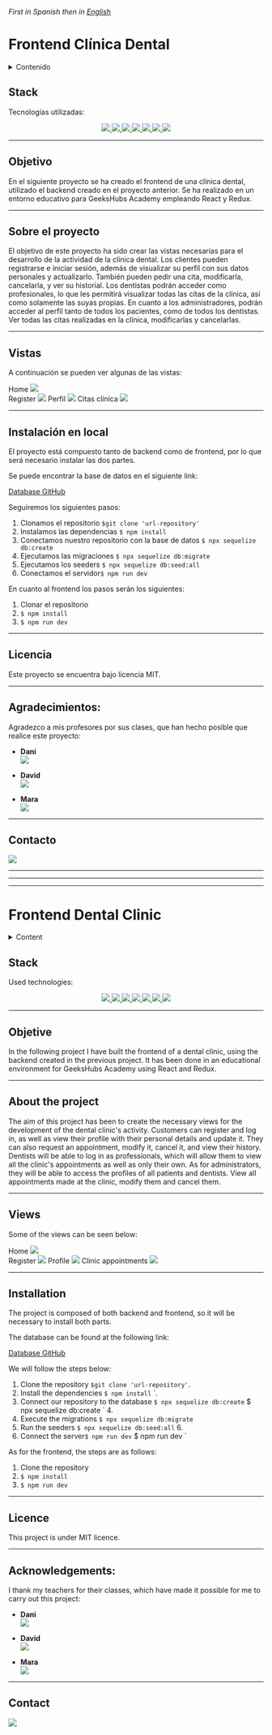
*First in Spanish then in* [*English*](https://github.com/ansualo/proyecto5-frontendClinicaDental#Frontend-detal-clinic)



# Frontend Clínica Dental  

<details>
  <summary>Contenido </summary>
  <ol>
    <li><a href="#stack">Stack</a></li>
    <li><a href="#objetivo-">Objetivo</a></li>
    <li><a href="#sobre-el-proyecto-🔎">Sobre el proyecto</a></li>
    <li><a href="#vistas">Vistas</a></li>
    <li><a href="#instalación-en-local">Instalación</a></li>
    <li><a href="#licencia">Licencia</a></li>
    <li><a href="#agradecimientos">Agradecimientos</a></li>
    <li><a href="#contacto">Contacto</a></li>
  </ol>
</details>


## Stack
Tecnologías utilizadas:
<div align="center">

<a href="https://www.reactjs.com/">
    <img src= "https://img.shields.io/badge/React-20232A?style=for-the-badge&logo=react&logoColor=61DAFB"/>
</a>
 <a href="https://redux.js.org/">
    <img src= "https://user-images.githubusercontent.com/121863208/227808568-89a147ae-a047-4b1c-8065-9de44bd9bcb2.svg"/>
</a>
<a href="https://nodejs.org/en">
    <img src= "https://user-images.githubusercontent.com/121863208/227808607-7170e528-cc5d-4a04-a7ec-edfad90e2a1e.svg"/>
</a>
<a href="https://react-bootstrap.github.io/">
    <img src= "https://user-images.githubusercontent.com/121863208/227808594-021a15ab-7e14-454b-b977-4a5ade8287ed.svg"/>
</a>
<a href="https://developer.mozilla.org/es/docs/Web/CSS">
    <img src= "https://user-images.githubusercontent.com/121863208/227808642-a8dcfecb-74b9-4796-8b2b-7bfe5cf1b4ba.svg"/>
</a>
<a href="https://nextjs.org/">
    <img src= "https://user-images.githubusercontent.com/121863208/227808660-c8b59b3d-34bd-446f-83e1-8157f5a09b98.svg"/>
</a>
<a href="https://expressjs.com/">
    <img src= "https://user-images.githubusercontent.com/121863208/227808665-1bf127e8-1ad3-4836-b42e-92bb5844a260.svg"/>
</a>
</div>

---
## Objetivo
En el siguiente proyecto se ha creado el frontend de una clínica dental, utilizado el backend creado en el proyecto anterior. Se ha realizado en un entorno educativo para GeeksHubs Academy empleando React y Redux.

---
## Sobre el proyecto
El objetivo de este proyecto ha sido crear las vistas necesarias para el desarrollo de la actividad de la clínica dental. 
Los clientes pueden registrarse e iniciar sesión, además de visualizar su perfil con sus datos personales y actualizarlo.  También pueden pedir una cita, modificarla, cancelarla, y ver su historial.
Los dentistas podrán acceder como profesionales, lo que les permitirá visualizar todas las citas de la clínica, así como solamente las suyas propias.
En cuanto a los administradores, podrán acceder al perfil tanto de todos los pacientes, como de todos los dentistas. Ver todas las citas realizadas en la clínica, modificarlas y cancelarlas.

---
## Vistas

A continuación se pueden ver algunas de las vistas:

Home
<img src="/src/assets/readme/readme1.png">  
Register
<img src="/src/assets/readme/readme2.png">
Perfil
<img src="/src/assets/readme/readme3.png">
Citas clínica
<img src="/src/assets/readme/readme4.png">

---
## Instalación en local

El proyecto está compuesto tanto de backend como de frontend, por lo que será necesario instalar las dos partes.

Se puede encontrar la base de datos en el siguiente link:

[Database GitHub](https://github.com/ansualo/proyecto4-backendClinicaDental) 

Seguiremos los siguientes pasos:
1. Clonamos el repositorio `$git clone 'url-repository'`
2. Instalamos las dependencias ` $ npm install `
3. Conectamos nuestro repositorio con la base de datos ` $ npx sequelize db:create `
4. Ejecutamos las migraciones ` $ npx sequelize db:migrate `
5. Ejecutamos los seeders ` $ npx sequelize db:seed:all ` 
6. Conectamos el servidor` $ npm run dev ` 

En cuanto al frontend los pasos serán los siguientes:
1. Clonar el repositorio
2. ` $ npm install `
3. ``` $ npm run dev ```

---
## Licencia
Este proyecto se encuentra bajo licencia MIT.

---
## Agradecimientos:

Agradezco a mis profesores por sus clases, que han hecho posible que realice este proyecto:

- **Dani**  
<a href="https://github.com/Datata" target="_blank"><img src="https://img.shields.io/badge/github-24292F?style=for-the-badge&logo=github&logoColor=red" target="_blank"></a>

- **David**  
<a href="https://www.github.com/Dave86dev" target="_blank"><img src="https://img.shields.io/badge/github-24292F?style=for-the-badge&logo=github&logoColor=red" target="_blank"></a>

- **Mara**  
<a href="https://github.com/MaraScampini" target="_blank"><img src="https://img.shields.io/badge/github-24292F?style=for-the-badge&logo=github&logoColor=red" target="_blank"></a>

---
## Contacto
<a href = "mailto:andrea.sualo@gmail.com"><img src="https://img.shields.io/badge/Gmail-C6362C?style=for-the-badge&logo=gmail&logoColor=white" target="_blank"></a>


---
---
---

# Frontend Dental Clinic  

<details>
  <summary>Content</summary>
  <ol>
    <li><a href="#stack">Stack</a></li>
    <li><a href="#objetivo-">objective</a></li>
    <li><a href="#sobre-el-proyecto-🔎">About the project</a></li>
    <li><a href="#vistas">Views</a></li>
    <li><a href="#instalación-en-local">Installation</a></li>
    <li><a href="#licencia">Licence</a></li>
    <li><a href="#agradecimientos">Acknowledgements</a></li>
    <li><a href="#contacto">Contact</a></li>
  </ol>
</details>


## Stack
Used technologies:
<div align="center">

<a href="https://www.reactjs.com/">
    <img src= "https://img.shields.io/badge/React-20232A?style=for-the-badge&logo=react&logoColor=61DAFB"/>
</a>
 <a href="https://redux.js.org/">
    <img src= "https://user-images.githubusercontent.com/121863208/227808568-89a147ae-a047-4b1c-8065-9de44bd9bcb2.svg"/>
</a>
<a href="https://nodejs.org/en">
    <img src= "https://user-images.githubusercontent.com/121863208/227808607-7170e528-cc5d-4a04-a7ec-edfad90e2a1e.svg"/>
</a>
<a href="https://react-bootstrap.github.io/">
    <img src= "https://user-images.githubusercontent.com/121863208/227808594-021a15ab-7e14-454b-b977-4a5ade8287ed.svg"/>
</a>
<a href="https://developer.mozilla.org/es/docs/Web/CSS">
    <img src= "https://user-images.githubusercontent.com/121863208/227808642-a8dcfecb-74b9-4796-8b2b-7bfe5cf1b4ba.svg"/>
</a>
<a href="https://nextjs.org/">
    <img src= "https://user-images.githubusercontent.com/121863208/227808660-c8b59b3d-34bd-446f-83e1-8157f5a09b98.svg"/>
</a>
<a href="https://expressjs.com/">
    <img src= "https://user-images.githubusercontent.com/121863208/227808665-1bf127e8-1ad3-4836-b42e-92bb5844a260.svg"/>
</a>
</div>

---
## Objetive
In the following project I have built the frontend of a dental clinic, using the backend created in the previous project. It has been done in an educational environment for GeeksHubs Academy using React and Redux.

---
## About the project
The aim of this project has been to create the necessary views for the development of the dental clinic's activity. 
Customers can register and log in, as well as view their profile with their personal details and update it.  They can also request an appointment, modify it, cancel it, and view their history.
Dentists will be able to log in as professionals, which will allow them to view all the clinic's appointments as well as only their own.
As for administrators, they will be able to access the profiles of all patients and dentists. View all appointments made at the clinic, modify them and cancel them.

---
## Views

Some of the views can be seen below:

Home
<img src="/src/assets/readme/readme1.png">  
Register
<img src="/src/assets/readme/readme2.png">
Profile
<img src="/src/assets/readme/readme3.png">
Clinic appointments
<img src="/src/assets/readme/readme4.png">

---
## Installation

The project is composed of both backend and frontend, so it will be necessary to install both parts.

The database can be found at the following link:

[Database GitHub](https://github.com/ansualo/proyecto4-backendClinicaDental) 

We will follow the steps below:
1. Clone the repository `$git clone 'url-repository'`.
2. Install the dependencies `$ npm install` `.
3. Connect our repository to the database ` $ npx sequelize db:create ` $ npx sequelize db:create ` 4.
4. Execute the migrations ` $ npx sequelize db:migrate `
5. Run the seeders ` $ npx sequelize db:seed:all ` 6. 
6. Connect the server` $ npm run dev ` $ npm run dev `

As for the frontend, the steps are as follows:
1. Clone the repository
2. ` $ npm install `
3. ``` $ npm run dev ```

---
## Licence
This project is under MIT licence.

---
## Acknowledgements:

I thank my teachers for their classes, which have made it possible for me to carry out this project:

- **Dani**  
<a href="https://github.com/Datata" target="_blank"><img src="https://img.shields.io/badge/github-24292F?style=for-the-badge&logo=github&logoColor=red" target="_blank"></a>

- **David**  
<a href="https://www.github.com/Dave86dev" target="_blank"><img src="https://img.shields.io/badge/github-24292F?style=for-the-badge&logo=github&logoColor=red" target="_blank"></a>

- **Mara**  
<a href="https://github.com/MaraScampini" target="_blank"><img src="https://img.shields.io/badge/github-24292F?style=for-the-badge&logo=github&logoColor=red" target="_blank"></a>

---
## Contact
<a href = "mailto:andrea.sualo@gmail.com"><img src="https://img.shields.io/badge/Gmail-C6362C?style=for-the-badge&logo=gmail&logoColor=white" target="_blank"></a>
